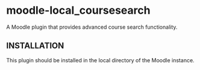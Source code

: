 moodle-local_coursesearch
=========================

A Moodle plugin that provides advanced course search functionality.

<h2>INSTALLATION</h2>
This plugin should be installed in the local directory of the Moodle instance.
